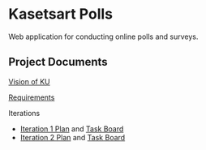 # Kasetsart Polls

Web application for conducting online polls and surveys.

## Project Documents

[Vision of KU](../../wiki/Vision%20Statement)

[Requirements](../../wiki/Requirements)

Iterations
* [Iteration 1 Plan](../../wiki/Iteration%201%20Plan) and [Task Board](../../projects/1)
* [Iteration 2 Plan](../../wiki/Iteration%202%20Plan) and [Task Board](../../projects/2)
